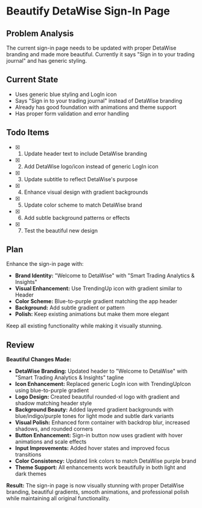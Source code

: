 # Beautify DetaWise Sign-In Page

## Problem Analysis
The current sign-in page needs to be updated with proper DetaWise branding and made more beautiful. Currently it says "Sign in to your trading journal" and has generic styling.

## Current State
- Uses generic blue styling and LogIn icon
- Says "Sign in to your trading journal" instead of DetaWise branding
- Already has good foundation with animations and theme support
- Has proper form validation and error handling

## Todo Items
- [x] 1. Update header text to include DetaWise branding
- [x] 2. Add DetaWise logo/icon instead of generic LogIn icon
- [x] 3. Update subtitle to reflect DetaWise's purpose
- [x] 4. Enhance visual design with gradient backgrounds
- [x] 5. Update color scheme to match DetaWise brand
- [x] 6. Add subtle background patterns or effects
- [x] 7. Test the beautiful new design

## Plan
Enhance the sign-in page with:
- **Brand Identity:** "Welcome to DetaWise" with "Smart Trading Analytics & Insights"
- **Visual Enhancement:** Use TrendingUp icon with gradient similar to Header
- **Color Scheme:** Blue-to-purple gradient matching the app header
- **Background:** Add subtle gradient or pattern
- **Polish:** Keep existing animations but make them more elegant

Keep all existing functionality while making it visually stunning.

## Review
**Beautiful Changes Made:**
- **DetaWise Branding:** Updated header to "Welcome to DetaWise" with "Smart Trading Analytics & Insights" tagline
- **Icon Enhancement:** Replaced generic LogIn icon with TrendingUpIcon using blue-to-purple gradient
- **Logo Design:** Created beautiful rounded-xl logo with gradient and shadow matching header style
- **Background Beauty:** Added layered gradient backgrounds with blue/indigo/purple tones for light mode and subtle dark variants
- **Visual Polish:** Enhanced form container with backdrop blur, increased shadows, and rounded corners
- **Button Enhancement:** Sign-in button now uses gradient with hover animations and scale effects
- **Input Improvements:** Added hover states and improved focus transitions
- **Color Consistency:** Updated link colors to match DetaWise purple brand
- **Theme Support:** All enhancements work beautifully in both light and dark themes

**Result:**
The sign-in page is now visually stunning with proper DetaWise branding, beautiful gradients, smooth animations, and professional polish while maintaining all original functionality.